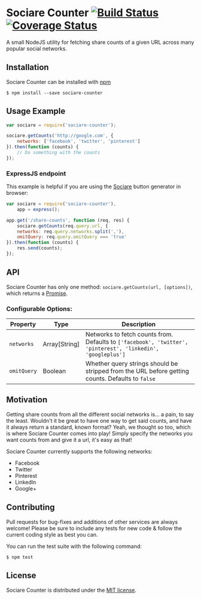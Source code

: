 # Sociare Counter [![Build Status](https://travis-ci.org/Globobeet/sociare-counter.svg?branch=master)](https://travis-ci.org/Globobeet/sociare-counter) [![Coverage Status](https://coveralls.io/repos/Globobeet/sociare-counter/badge.svg)](https://coveralls.io/r/Globobeet/sociare-counter)

A small NodeJS utility for fetching share counts of a given URL across many popular social networks.


## Installation

Sociare Counter can be installed with [npm](https://npmjs.org/package/sociare-counter)

```
$ npm install --save sociare-counter
```


## Usage Example

```javascript
var sociare = require('sociare-counter');

sociare.getCounts('http://google.com', {
	networks: ['facebook', 'twitter', 'pinterest']
}).then(function (counts) {
	// Do something with the counts
});
```

### ExpressJS endpoint

This example is helpful if you are using the [Sociare](https://npmjs.org/package/sociare) button generator in browser:

```javascript
var sociare = require('sociare-counter'),
	app = express();

app.get('/share-counts', function (req, res) {
	sociare.getCounts(req.query.url, {
    networks: req.query.networks.split(','),
    omitQuery: req.query.omitQuery === 'true'
}).then(function (counts) {
    res.send(counts);
});
```


## API

Sociare Counter has only one method: `sociare.getCounts(url, [options])`, which returns a [Promise](https://developer.mozilla.org/en-US/docs/Web/JavaScript/Reference/Global_Objects/Promise).

### Configurable Options:

| Property | Type | Description |
| -------- | ---- | ----------- |
| `networks` | Array[String] | 	Networks to fetch counts from. Defaults to `['facebook', 'twitter', 'pinterest', 'linkedin', 'googleplus']` |
| `omitQuery` | Boolean | Whether query strings should be stripped from the URL before getting counts. Defaults to `false` |




## Motivation

Getting share counts from all the different social networks is... a pain, to say the least. Wouldn't it be great to have one way to get said counts, and have it always return a standard, known format? Yeah, we thought so too, which is where Sociare Counter comes into play! Simply specify the networks you want counts from and give it a url, it's easy as that!

Sociare Counter currently supports the following networks:

* Facebook
* Twitter
* Pinterest
* LinkedIn
* Google+


## Contributing

Pull requests for bug-fixes and additions of other services are always welcome! Please be sure to include any tests for new code & follow the current coding style as best you can.

You can run the test suite with the following command:

```
$ npm test
```


## License

Sociare Counter is distributed under the [MIT license](https://github.com/Globobeet/sociare-counter/blob/master/license.txt).
